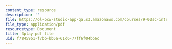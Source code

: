 ```yaml
---
content_type: resource
description: ''
file: https://ol-ocw-studio-app-qa.s3.amazonaws.com/courses/9-00sc-introduction-to-psychology-fall-2011/f78459b1f7bbbb5a61d677ff6f04bb6c_yBYebcVw8Zk.pdf
file_type: application/pdf
resourcetype: Document
title: 3play pdf file
uid: f78459b1-f7bb-bb5a-61d6-77ff6f04bb6c
---
```

